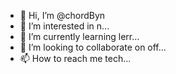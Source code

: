 - 👋 Hi, I’m @chordByn
- 👀 I’m interested in n...
- 🌱 I’m currently learning lerr...
- 💞️ I’m looking to collaborate on off...
- 📫 How to reach me tech...

<!---
bytecht/bytecht is a ✨ special ✨ repository because its `README.md` (this file) appears on your GitHub profile.
You can click the Preview link to take a look at your changes.
--->
